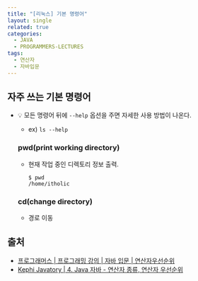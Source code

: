 ```yaml
---
title: "[리눅스] 기본 명령어"
layout: single
related: true
categories:
  - JAVA
  - PROGRAMMERS-LECTURES
tags:
  - 연산자
  - 자바입문
---
```


## 자주 쓰는 기본 명령어
- 💡 모든 명령어 뒤에 `--help` 옵션을 주면 자세한 사용 방법이 나온다.
  - ex) `ls --help`  

  ### pwd(print working directory)
  - 현재 작업 중인 디렉토리 정보 출력. 

    ```
    $ pwd
    /home/itholic
    ```

  ### cd(change directory)
  - 경로 이동
 




## 출처
- [프로그래머스 \| 프로그래밍 강의 \| 자바 입문 \| 연산자우선순위](https://programmers.co.kr/learn/courses/5/lessons/116)
- [Kephi Javatory \| 4. Java 자바 - 연산자 종류, 연산자 우선순위](https://kephilab.tistory.com/28)
